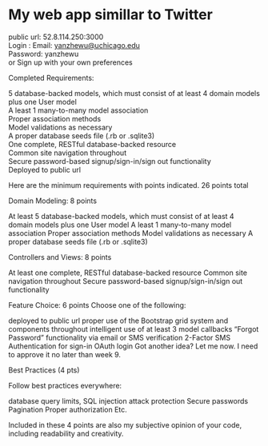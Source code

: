 My web app simillar to Twitter
===========================================================

public url: 52.8.114.250:3000  
Login :   Email:    yanzhewu@uchicago.edu  
          Password: yanzhewu  
       or Sign up with your own preferences  

Completed Requirements:  

5 database-backed models, which must consist of at least 4 domain models plus one User model  
A least 1 many-to-many model association  
Proper association methods  
Model validations as necessary  
A proper database seeds file (.rb or .sqlite3)  
One complete, RESTful database-backed resource  
Common site navigation throughout  
Secure password-based signup/sign-in/sign out functionality  
Deployed to public url  


Here are the minimum requirements with points indicated.
26 points total 
 
Domain Modeling: 8 points
 
At least 5 database-backed models, which must consist of at least 4 domain models plus one User model
A least 1 many-to-many model association
Proper association methods 
Model validations as necessary
A proper database seeds file (.rb or .sqlite3)
 
Controllers and Views: 8 points
 
At least one complete, RESTful database-backed resource
Common site navigation throughout
Secure password-based signup/sign-in/sign out functionality
 
Feature Choice: 6 points
Choose one of the following: 
 
deployed to public url
proper use of the Bootstrap grid system and components throughout
intelligent use of at least 3 model callbacks
“Forgot Password” functionality via email or SMS verification
2-Factor SMS Authentication for sign-in
OAuth login
Got another idea? Let me now.  I need to approve it no later than week 9.
 
Best Practices (4 pts)
 
Follow best practices everywhere:
 
 
database query limits,
SQL injection attack protection
Secure passwords
Pagination
Proper authorization
Etc.
 
Included in these 4 points are also my subjective opinion of your code, including readability and creativity.
 
 

